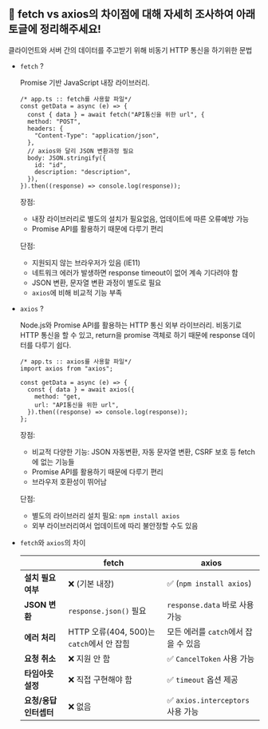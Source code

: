 ## 🍠 fetch vs axios의 차이점에 대해 자세히 조사하여 아래 토글에 정리해주세요!

클라이언트와 서버 간의 데이터를 주고받기 위해 비동기 HTTP 통신을 하기위한 문법

- `fetch` ?
    
    Promise 기반 JavaScript 내장 라이브러리.
    
    ```tsx
    /* app.ts :: fetch를 사용할 파일*/
    const getData = async (e) => { 
      const { data } = await fetch("API통신을 위한 url", { 
      method: "POST", 
      headers: { 
        "Content-Type": "application/json", 
      },
      // axios와 달리 JSON 변환과정 필요
      body: JSON.stringify({ 
        id: "id", 
        description: "description", 
      }), 
    }).then((response) => console.log(response));
    ```
    
    장점:
    
    - 내장 라이브러리로 별도의 설치가 필요없음, 업데이트에 따른 오류예방 가능
    - Promise API를 활용하기 때문에 다루기 편리
    
    단점:
    
    - 지원되지 않는 브라우저가 있음 (IE11)
    - 네트워크 에러가 발생하면 response timeout이 없어 계속 기다려야 함
    - JSON 변환, 문자열 변환 과정이 별도로 필요
    - `axios`에 비해 비교적 기능 부족
- `axios` ?
    
    Node.js와 Promise API를 활용하는 HTTP 통신 외부 라이브러리. 비동기로 HTTP 통신을 할 수 있고, return을 promise 객체로 하기 때문에 response 데이터를 다루기 쉽다.
    
    ```tsx
    /* app.ts :: axios를 사용할 파일*/
    import axios from "axios";
    
    const getData = async (e) => { 
      const { data } = await axios({ 
        method: "get, 
        url: "API통신을 위한 url", 
      }).then((response) => console.log(response)); 
    };
    ```
    
    장점:
    
    - 비교적 다양한 기능: JSON 자동변환, 자동 문자열 변환, CSRF 보호 등 fetch에 없는 기능들
    - Promise API를 활용하기 때문에 다루기 편리
    - 브라우저 호환성이 뛰어남
    
    단점:
    
    - 별도의 라이브러리 설치 필요: `npm install axios`
    - 외부 라이브러리여서 업데이트에 따리 불안정할 수도 있음
- `fetch`와 `axios`의 차이
    
    
    |  | fetch | axios |
    | --- | --- | --- |
    | **설치 필요 여부** | ❌ (기본 내장) | ✅ (`npm install axios`) |
    | **JSON 변환** | `response.json()` 필요 | `response.data` 바로 사용 가능 |
    | **에러 처리** | HTTP 오류(404, 500)는 `catch`에서 안 잡힘 | 모든 에러를 `catch`에서 잡을 수 있음 |
    | **요청 취소** | ❌ 지원 안 함 | ✅ `CancelToken` 사용 가능 |
    | **타임아웃 설정** | ❌ 직접 구현해야 함 | ✅ `timeout` 옵션 제공 |
    | **요청/응답 인터셉터** | ❌ 없음 | ✅ `axios.interceptors` 사용 가능 |
